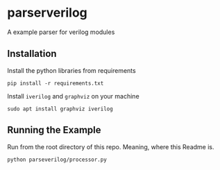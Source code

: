 # parserverilog
A example parser for verilog modules

## Installation

Install the python libraries from requirements

```
pip install -r requirements.txt
```

Install `iverilog` and `graphviz` on your machine

```
sudo apt install graphviz iverilog
```

## Running the Example

Run from the root directory of this repo. Meaning, where this Readme is.

```
python parseverilog/processor.py
```
